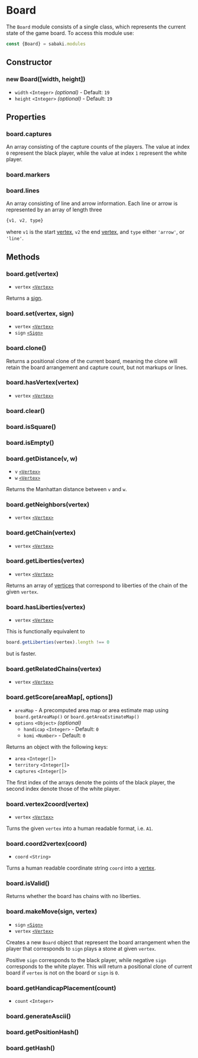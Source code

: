 # Board

The `Board` module consists of a single class, which represents the current state of the game board. To access this module use:

~~~js
const {Board} = sabaki.modules
~~~

## Constructor

### new Board([width, height])

* `width` `<Integer>` *(optional)* - Default: `19`
* `height` `<Integer>` *(optional)* - Default: `19`

## Properties

### board.captures

An array consisting of the capture counts of the players. The value at index `0` represent the black player, while the value at index `1` represent the white player.

### board.markers

### board.lines

An array consisting of line and arrow information. Each line or arrow is represented by an array of length three

~~~js
{v1, v2, type}
~~~

where `v1` is the start [vertex](vertex.md), `v2` the end [vertex](vertex.md), and `type` either `'arrow'`, or `'line'`.

## Methods

### board.get(vertex)

* `vertex` [`<Vertex>`](vertex.md)

Returns a [sign](sign.md).

### board.set(vertex, sign)

* `vertex` [`<Vertex>`](vertex.md)
* `sign` [`<Sign>`](sign.md)

### board.clone()

Returns a positional clone of the current board, meaning the clone will retain the board arrangement and capture count, but not markups or lines.

### board.hasVertex(vertex)

* `vertex` [`<Vertex>`](vertex.md)

### board.clear()

### board.isSquare()

### board.isEmpty()

### board.getDistance(v, w)

* `v` [`<Vertex>`](vertex.md)
* `w` [`<Vertex>`](vertex.md)

Returns the Manhattan distance between `v` and `w`.

### board.getNeighbors(vertex)

* `vertex` [`<Vertex>`](vertex.md)

### board.getChain(vertex)

* `vertex` [`<Vertex>`](vertex.md)

### board.getLiberties(vertex)

* `vertex` [`<Vertex>`](vertex.md)

Returns an array of [vertices](vertex.md) that correspond to liberties of the chain of the given `vertex`.

### board.hasLiberties(vertex)

* `vertex` [`<Vertex>`](vertex.md)

This is functionally equivalent to

~~~js
board.getLiberties(vertex).length !== 0
~~~

but is faster.

### board.getRelatedChains(vertex)

* `vertex` [`<Vertex>`](vertex.md)

### board.getScore(areaMap[, options])

* `areaMap` - A precomputed area map or area estimate map using `board.getAreaMap()` or `board.getAreaEstimateMap()`
* `options` `<Object>` *(optional)*
    * `handicap` `<Integer>` - Default: `0`
    * `komi` `<Number>` - Default: `0`

Returns an object with the following keys:

* `area` `<Integer[]>`
* `territory` `<Integer[]>`
* `captures` `<Integer[]>`

The first index of the arrays denote the points of the black player, the second index denote those of the white player.

### board.vertex2coord(vertex)

* `vertex` [`<Vertex>`](vertex.md)

Turns the given `vertex` into a human readable format, i.e. `A1`.

### board.coord2vertex(coord)

* `coord` `<String>`

Turns a human readable coordinate string `coord` into a [vertex](vertex.md).

### board.isValid()

Returns whether the board has chains with no liberties.

### board.makeMove(sign, vertex)

* `sign` [`<Sign>`](sign.md)
* `vertex` [`<Vertex>`](vertex.md)

Creates a new `Board` object that represent the board arrangement when the player that corresponds to `sign` plays a stone at given `vertex`.

Positive `sign` corresponds to the black player, while negative `sign` corresponds to the white player. This will return a positional clone of current board if `vertex` is not on the board or `sign` is `0`.

### board.getHandicapPlacement(count)

* `count` `<Integer>`

### board.generateAscii()

### board.getPositionHash()

### board.getHash()
